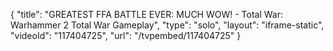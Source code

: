 {
    "title": "GREATEST FFA BATTLE EVER: MUCH WOW! - Total War: Warhammer 2 Total War Gameplay",
    "type": "solo",
    "layout": "iframe-static",
    "videoId": "117404725",
    "url": "\/tvpembed\/117404725"
}